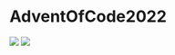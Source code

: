 # AdventOfCode2022

![](https://img.shields.io/badge/stars%20⭐-20-yellow) ![](https://img.shields.io/badge/days%20completed-10-red)
